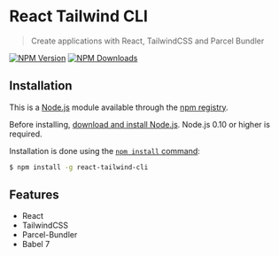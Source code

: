 # React Tailwind CLI
> Create applications with React, TailwindCSS and Parcel Bundler

[![NPM Version][npm-image]][npm-url]
[![NPM Downloads][downloads-image]][downloads-url]

## Installation

This is a [Node.js](https://nodejs.org/en/) module available through the
[npm registry](https://www.npmjs.com/).

Before installing, [download and install Node.js](https://nodejs.org/en/download/).
Node.js 0.10 or higher is required.

Installation is done using the
[`npm install` command](https://docs.npmjs.com/getting-started/installing-npm-packages-locally):

```bash
$ npm install -g react-tailwind-cli
```

## Features

  * React
  * TailwindCSS
  * Parcel-Bundler
  * Babel 7

[npm-image]: https://img.shields.io/npm/v/react-tailwind-cli.svg
[npm-url]: https://www.npmjs.com/package/react-tailwind-cli
[downloads-image]: https://img.shields.io/npm/dm/react-tailwind-cli.svg
[downloads-url]: https://www.npmjs.com/package/react-tailwind-cli
